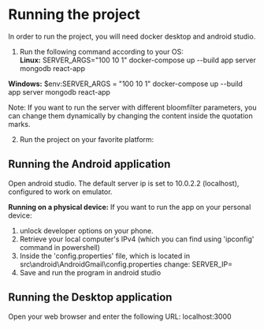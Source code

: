 # Running the project
In order to run the project, you will need docker desktop and android studio.

1) Run the following command according to your OS:  
**Linux:**
SERVER_ARGS="100 10 1" docker-compose up --build app server mongodb react-app

**Windows:**
$env:SERVER_ARGS = "100 10 1" 
docker-compose up --build app server mongodb react-app

Note: If you want to run the server with different bloomfilter parameters, you can change them dynamically by changing the content inside the quotation marks.


2) Run the project on your favorite platform:

## Running the Android application
Open android studio.
The default server ip is set to 10.0.2.2 (localhost), configured to work on emulator.

**Running on a physical device:**
If you want to run the app on your personal device:
1. unlock developer options on your phone.
2. Retrieve your local computer's IPv4 (which you can find using 'ipconfig' command in powershell)
3. Inside the 'config.properties' file, which is located in src\android\AndroidGmail\config.properties
   change: SERVER_IP=<your IP>
4. Save and run the program in android studio


## Running the Desktop application
Open your web browser and enter the following URL:
localhost:3000